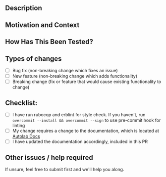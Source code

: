 <!--- Provide a general summary of your changes in the Title above -->

## Description
<!--- Describe your changes in detail -->

## Motivation and Context
<!--- Why is this change required? What problem does it solve? -->
<!--- If it fixes an open issue, please link to the issue here. -->

## How Has This Been Tested?
<!--- Please describe in detail how you tested your changes. -->
<!--- Include details of your testing environment, and the tests you ran to -->
<!--- see how your change affects other areas of the code, etc. -->

## Types of changes
<!--- What types of changes does your code introduce? Put an `x` in all the boxes that apply: -->
- [ ] Bug fix (non-breaking change which fixes an issue)
- [ ] New feature (non-breaking change which adds functionality)
- [ ] Breaking change (fix or feature that would cause existing functionality to change)

## Checklist:
<!--- Go over all the following points, and put an `x` in all the boxes that apply. -->
- [ ] I have run rubocop and erblint for style check. If you haven't, run `overcommit --install && overcommit --sign` to use pre-commit hook for linting
- [ ] My change requires a change to the documentation, which is located at [Autolab Docs](https://docs.autolabproject.com/)
- [ ] I have updated the documentation accordingly, included in this PR

## Other issues / help required
<!--- Do you have any other relevant issues / questions? --->
<!--- For example, if you require assistance for a certain part of your PR --->
<!--- or are facing specific issues while creating the pull request that you would like to highlight --->

If unsure, feel free to submit first and we'll help you along.

